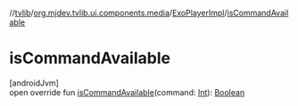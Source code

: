 //[tvlib](../../../index.md)/[org.mjdev.tvlib.ui.components.media](../index.md)/[ExoPlayerImpl](index.md)/[isCommandAvailable](is-command-available.md)

# isCommandAvailable

[androidJvm]\
open override fun [isCommandAvailable](is-command-available.md)(command: [Int](https://kotlinlang.org/api/latest/jvm/stdlib/kotlin/-int/index.html)): [Boolean](https://kotlinlang.org/api/latest/jvm/stdlib/kotlin/-boolean/index.html)
